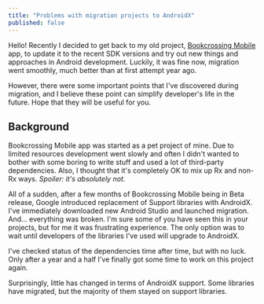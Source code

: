 ```yaml
---
title: "Problems with migration projects to AndroidX"
published: false
---
```


Hello! Recently I decided to get back to my old project, [Bookcrossing Mobile](https://github.com/fobo66/BookcrossingMobile) app,
to update it to the recent SDK versions and try out new things and approaches in Android development. Luckily, it was fine now,
migration went smoothly, much better than at first attempt year ago.

However, there were some important points that I've discovered during migration, and I believe these point can simplify developer's life in
the future. Hope that they will be useful for you.

## Background

Bookcrossing Mobile app was started as a pet project of mine. Due to limited resources development went slowly and often I didn't wanted
to bother with some boring to write stuff and used a lot of third-party dependencies. Also, I thought that it's completely OK to mix up Rx and non-Rx ways. _Spoiler: it's absolutely not._

All of a sudden, after a few months of Bookcrossing Mobile being in Beta release, Google introduced replacement of Support libraries with AndroidX.
I've immediately downloaded new Android Studio and launched migration. And... everything was broken. I'm sure some of you have seen this in your projects,
but for me it was frustrating experience. The only option was to wait until developers of the libraries I've used will upgrade to AndroidX.

I've checked status of the dependencies time after time, but with no luck. Only
after a year and a half I've finally got some time to work on this project again.

Surprisingly, little has changed in terms of AndroidX support. Some libraries
have migrated, but the majority of them stayed on support libraries.
